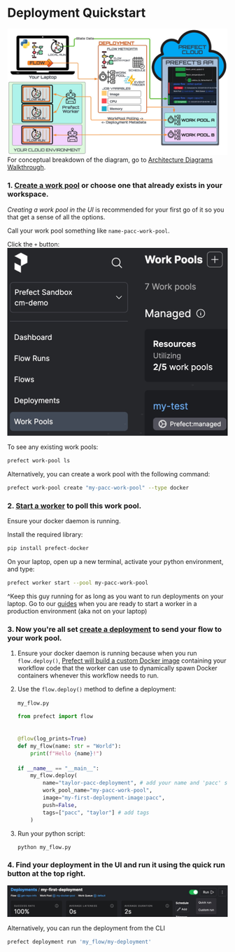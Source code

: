 # Deployment Quickstart

![Alt text](main_diagram.png)
For conceptual breakdown of the diagram, go to [Architecture Diagrams Walkthrough](archetecture_diagrams_walkthrough.md).

### 1. [Create a work pool](https://docs.prefect.io/latest/tutorial/workers/#create-a-work-pool) or choose one that already exists in your workspace.
_Creating a work pool in the UI_ is recommended for your first go of it so you that get a sense of all the options.

Call your work pool something like `name-pacc-work-pool`.

Click the `+` button:
![Alt text](create_work_pool_button.png)

To see any existing work pools:
```bash
prefect work-pool ls
``` 

Alternatively, you can create a work pool with the following command:
```bash
prefect work-pool create "my-pacc-work-pool" --type docker
```

### 2. [Start a worker](https://docs.prefect.io/latest/tutorial/workers/#start-a-worker) to poll this work pool.

Ensure your docker daemon is running.

Install the required library:
```python
pip install prefect-docker
```

On your laptop, open up a new terminal, activate your python environment, and type:
```bash
prefect worker start --pool my-pacc-work-pool
```
^Keep this guy running for as long as you want to run deployments on your laptop. Go to our [guides]() when you are ready to start a worker in a production environment (aka not on your laptop)

### 3. Now you're all set [create a deployment](https://docs.prefect.io/latest/tutorial/workers/#create-the-deployment) to send your flow to your work pool.


1. Ensure your docker daemon is running because when you run `flow.deploy()`, [Prefect will build a custom Docker image](https://docs.prefect.io/latest/tutorial/workers/#create-the-deployment:~:text=Prefect%20will%20build%20a%20custom%20Docker%20image%20containing%20your%20workflow%20code%20that%20the%20worker%20can%20use%20to%20dynamically%20spawn%20Docker%20containers%20whenever%20this%20workflow%20needs%20to%20run.) containing your workflow code that the worker can use to dynamically spawn Docker containers whenever this workflow needs to run.

2. Use the `flow.deploy()` method to define a deployment:

    `my_flow.py`

    ```python title="my_flow.py"
    from prefect import flow


    @flow(log_prints=True)
    def my_flow(name: str = "World"):
        print(f"Hello {name}!")

    if __name__ == "__main__":
        my_flow.deploy(
            name="taylor-pacc-deployment", # add your name and 'pacc' so its easy to find
            work_pool_name="my-pacc-work-pool", 
            image="my-first-deployment-image:pacc",
            push=False,
            tags=["pacc", "taylor"] # add tags
        )
    ```

3. Run your python script:
    ```bash
    python my_flow.py
    ```

### 4. Find your deployment in the UI and run it using the quick run button at the top right.
![Alt text](quick_run_button.png)

Alternatively, you can run the deployment from the CLI
```bash
prefect deployment run 'my_flow/my-deployment'
```